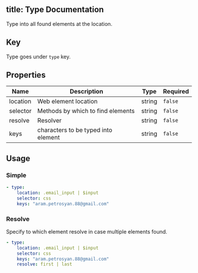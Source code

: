 title: Type Documentation
---

Type into all found elements at the location.
## Key

Type goes under `type` key.

## Properties

Name|Description|Type|Required
---|---|---|---
location|Web element location|string|`false`
selector|Methods by which to find elements|string|`false`
resolve|Resolver|string|`false`
keys|characters to be typed into element|string|`false`

## Usage

### Simple

```yaml
- type:
    location: .email_input | $input
    selector: css
    keys: "aram.petrosyan.88@gmail.com"

```

### Resolve

Specify to which element resolve in case multiple elements found.
```yaml
- type:
    location: .email_input | $input
    selector: css
    keys: "aram.petrosyan.88@gmail.com"
    resolve: first | last

```
